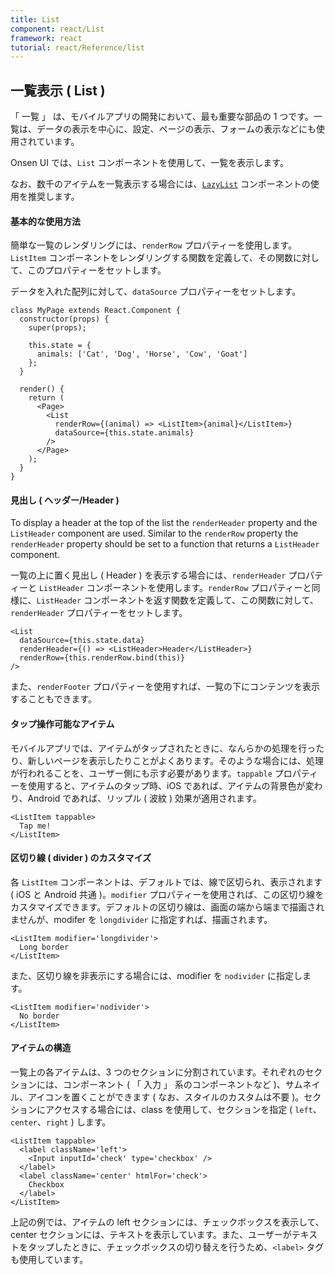 ```yaml
---
title: List
component: react/List
framework: react
tutorial: react/Reference/list
---
```


## 一覧表示 ( List )

「 一覧 」 は、モバイルアプリの開発において、最も重要な部品の 1 つです。一覧は、データの表示を中心に、設定、ページの表示、フォームの表示などにも使用されています。

Onsen UI では、`List` コンポーネントを使用して、一覧を表示します。

なお、数千のアイテムを一覧表示する場合には、[`LazyList`](LazyList.html) コンポーネントの使用を推奨します。

#### 基本的な使用方法

簡単な一覧のレンダリングには、`renderRow` プロパティーを使用します。`ListItem` コンポーネントをレンダリングする関数を定義して、その関数に対して、このプロパティーをセットします。

データを入れた配列に対して、`dataSource` プロパティーをセットします。

```
class MyPage extends React.Component {
  constructor(props) {
    super(props);

    this.state = {
      animals: ['Cat', 'Dog', 'Horse', 'Cow', 'Goat']
    };
  }

  render() {
    return (
      <Page>
        <List
          renderRow={(animal) => <ListItem>{animal}</ListItem>}
          dataSource={this.state.animals}
        />
      </Page>
    );
  }
}
```

#### 見出し ( ヘッダー/Header )

To display a header at the top of the list the `renderHeader` property and the `ListHeader` component are used. Similar to the `renderRow` property the `renderHeader` property should be set to a function that returns a `ListHeader` component.

一覧の上に置く見出し ( Header ) を表示する場合には、`renderHeader` プロパティーと `ListHeader` コンポーネントを使用します。`renderRow` プロパティーと同様に、`ListHeader` コンポーネントを返す関数を定義して、この関数に対して、`renderHeader` プロパティーをセットします。

```
<List
  dataSource={this.state.data}
  renderHeader={() => <ListHeader>Header</ListHeader>}
  renderRow={this.renderRow.bind(this)}
/>
```

また、`renderFooter` プロパティーを使用すれば、一覧の下にコンテンツを表示することもできます。

#### タップ操作可能なアイテム

モバイルアプリでは、アイテムがタップされたときに、なんらかの処理を行ったり、新しいページを表示したりことがよくあります。そのような場合には、処理が行われることを、ユーザー側にも示す必要があります。`tappable` プロパティーを使用すると、アイテムのタップ時、iOS であれば、アイテムの背景色が変わり、Android であれば、リップル ( 波紋 ) 効果が適用されます。

```
<ListItem tappable>
  Tap me!
</ListItem>
```

#### 区切り線 ( divider ) のカスタマイズ

各 `ListItem` コンポーネントは、デフォルトでは、線で区切られ、表示されます ( iOS と Android 共通 )。`modifier` プロパティーを使用されば、この区切り線をカスタマイズできます。デフォルトの区切り線は、画面の端から端まで描画されませんが、modifer を `longdivider` に指定すれば、描画されます。

```
<ListItem modifier='longdivider'>
  Long border
</ListItem>
```

また、区切り線を非表示にする場合には、modifier を `nodivider` に指定します。

```
<ListItem modifier='nodivider'>
  No border
</ListItem>
```

#### アイテムの構造

一覧上の各アイテムは、3 つのセクションに分割されています。それぞれのセクションには、コンポーネント ( 「 入力 」 系のコンポーネントなど )、サムネイル、アイコンを置くことができます ( なお、スタイルのカスタムは不要 )。セクションにアクセスする場合には、class を使用して、セクションを指定 ( `left`、`center`、`right` ) します。

```
<ListItem tappable>
  <label className='left'>
    <Input inputId='check' type='checkbox' />
  </label>
  <label className='center' htmlFor='check'>
    Checkbox
  </label>
</ListItem>
```

上記の例では、アイテムの left セクションには、チェックボックスを表示して、center セクションには、テキストを表示しています。また、ユーザーがテキストをタップしたときに、チェックボックスの切り替えを行うため、`<label>` タグも使用しています。
